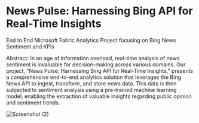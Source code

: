 # News Pulse: Harnessing Bing API for Real-Time Insights
End to End Microsoft Fabric Analytics Project focusing on Bing News Sentiment and KPIs

Abstract:
In an age of information overload, real-time analysis of news sentiment is invaluable for decision-making across various domains. Our project, "News Pulse: Harnessing Bing API for Real-Time Insights," presents a comprehensive end-to-end analytics solution that leverages the Bing News API to ingest, transform, and store news data. This data is then subjected to sentiment analysis using a pre-trained machine learning model, enabling the extraction of valuable insights regarding public opinion and sentiment trends.

![Screenshot (2)](https://github.com/19gcarpio/BingAnalytics/assets/92619560/e5303e90-96c5-423f-8783-8656b7a9cf07)
